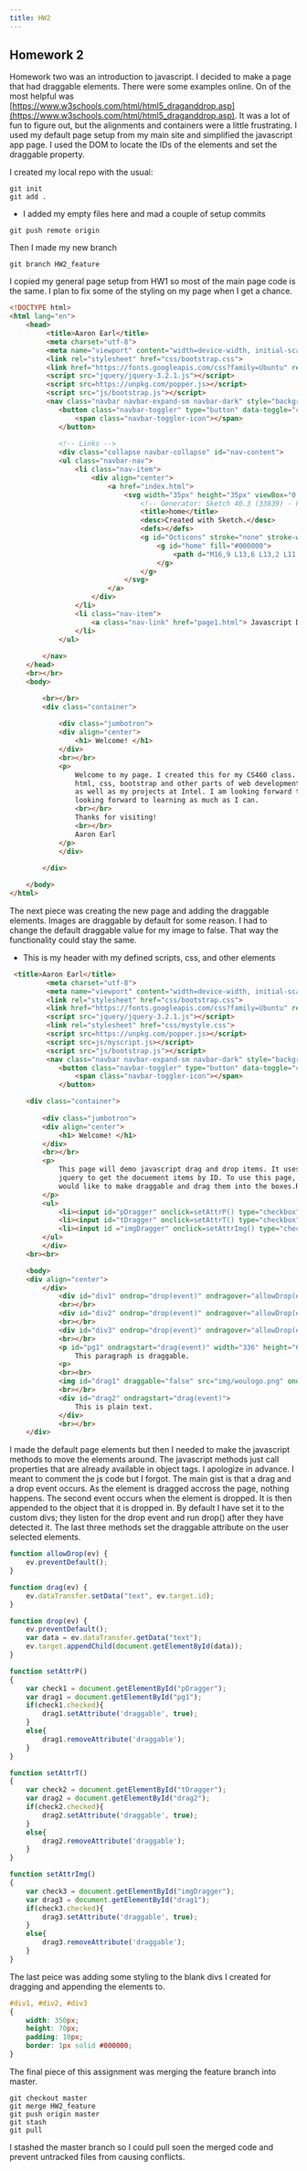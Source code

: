 ```yaml
---
title: HW2
---
```


## Homework 2

Homework two was an introduction to javascript. I decided to make a page that had draggable elements. There were some examples online. On of the most helpful was [https://www.w3schools.com/html/html5_draganddrop.asp](https://www.w3schools.com/html/html5_draganddrop.asp). It was a lot of fun to figure out, but the alignments and containers were a little frustrating. I used my default page setup from my main site and simplified the javascript app page. I used the DOM to locate the IDs of the elements and set the draggable property.

I created my local repo with the usual:

```shell
git init
git add .
```
- I added my empty files here and mad a couple of setup commits
```shell
git push remote origin
```
Then I made my new branch
```shell
git branch HW2_feature
```

I copied my general page setup from HW1 so most of the main page code is the same. I plan to fix some of the styling on my page when I get a chance.

```html
<!DOCTYPE html>
<html lang="en">
	<head>
		 <title>Aaron Earl</title>
		 <meta charset="utf-8">
		 <meta name="viewport" content="width=device-width, initial-scale=1">
		 <link rel="stylesheet" href="css/bootstrap.css">
		 <link href="https://fonts.googleapis.com/css?family=Ubuntu" rel="stylesheet">
		 <script src="jquery/jquery-3.2.1.js"></script>
		 <script src=https://unpkg.com/popper.js></script>
		 <script src="js/bootstrap.js"></script>
		 <nav class="navbar navbar-expand-sm navbar-dark" style="background: #D83F07;">
			<button class="navbar-toggler" type="button" data-toggle="collapse" data-target="#nav-content" aria-controls="nav-content" aria-expanded="false" aria-label="Toggle navigation">
				<span class="navbar-toggler-icon"></span>
			</button>
			
			<!-- Links -->
			<div class="collapse navbar-collapse" id="nav-content">   
			<ul class="navbar-nav">
				<li class="nav-item">
					<div align="center">
						<a href="index.html">
							<svg width="35px" height="35px" viewBox="0 0 16 16" version="1.1" xmlns="http://www.w3.org/2000/svg" xmlns:xlink="http://www.w3.org/1999/xlink">
								<!-- Generator: Sketch 40.3 (33839) - http://www.bohemiancoding.com/sketch -->
								<title>home</title>
								<desc>Created with Sketch.</desc>
								<defs></defs>
								<g id="Octicons" stroke="none" stroke-width="1" fill="none" fill-rule="evenodd">
									<g id="home" fill="#000000">
										<path d="M16,9 L13,6 L13,2 L11,2 L11,4 L8,1 L0,9 L2,9 L3,14 C3,14.55 3.45,15 4,15 L12,15 C12.55,15 13,14.55 13,14 L14,9 L16,9 L16,9 Z M12,14 L9,14 L9,10 L7,10 L7,14 L4,14 L2.81,7.69 L8,2.5 L13.19,7.69 L12,14 L12,14 Z" id="Shape"></path>
									</g>
								</g>
							</svg>
						</a>
					</div>
				</li>
				<li class="nav-item">
					<a class="nav-link" href="page1.html"> Javascript Demo </a>
				</li>
			</ul>
		
		</nav>
	</head>
	<br></br>
	<body>

		<br></br>
		<div class="container">
				
			<div class="jumbotron">
			<div align="center">
				<h1> Welcome! </h1>
			</div>
			<br></br>
			<p>
				Welcome to my page. I created this for my CS460 class. My hope is to learn
				html, css, bootstrap and other parts of web development to further my photography work
				as well as my projects at Intel. I am looking forward to the school year and 
				looking forward to learning as much as I can.
				<br></br>
				Thanks for visiting!
				<br></br>
				Aaron Earl
			</p>
			</div>
				
		</div>

	</body>
</html>
```

The next piece was creating the new page and adding the draggable elements. Images are draggable by default for some reason. I had to change the default draggable value for my image to false. That way the functionality could stay the same.

- This is my header with my defined scripts, css, and other elements

```html
 <title>Aaron Earl</title>
		 <meta charset="utf-8">
		 <meta name="viewport" content="width=device-width, initial-scale=1">
		 <link rel="stylesheet" href="css/bootstrap.css">
		 <link href="https://fonts.googleapis.com/css?family=Ubuntu" rel="stylesheet">
		 <script src="jquery/jquery-3.2.1.js"></script>
		 <link rel="stylesheet" href="css/mystyle.css">
         <script src=https://unpkg.com/popper.js></script>
         <script src=js/myscript.js></script>
		 <script src="js/bootstrap.js"></script>
		 <nav class="navbar navbar-expand-sm navbar-dark" style="background: #D83F07;">
			<button class="navbar-toggler" type="button" data-toggle="collapse" data-target="#nav-content" aria-controls="nav-content" aria-expanded="false" aria-label="Toggle navigation">
				<span class="navbar-toggler-icon"></span>
			</button>
```

```html
    <div class="container">
            
        <div class="jumbotron">
        <div align="center">
            <h1> Welcome! </h1>
        </div>
        <br></br>
        <p>
            This page will demo javascript drag and drop items. It uses the function from 
            jquery to get the docuement items by ID. To use this page, click which items you 
            would like to make draggable and drag them into the boxes.Reload to reset.
        </p>
        <ul>
            <li><input id="pDragger" onclick=setAttrP() type="checkbox">  Set Paragraphs Draggable</li>
            <li><input id="tDragger" onclick=setAttrT() type="checkbox"> Set Text Draggable</li>
            <li><input id ="imgDragger" onclick=setAttrImg() type="checkbox"> Set Image Draggable</li>
        </ul>
        </div>
    <br><br> 

	<body>
    <div align="center">
        </div>
            <div id="div1" ondrop="drop(event)" ondragover="allowDrop(event)"></div>
            <br></br>
            <div id="div2" ondrop="drop(event)" ondragover="allowDrop(event)"></div>
            <br></br>
            <div id="div3" ondrop="drop(event)" ondragover="allowDrop(event)"></div>
            <br></br>
            <p id="pg1" ondragstart="drag(event)" width="336" height="69">
                This paragraph is draggable.
            <p>
            <br><br>
            <img id="drag1" draggable="false" src="img/woulogo.png" ondragstart="drag(event)" width="336" height="69">
            <br></br>
            <div id="drag2" ondragstart="drag(event)">
                This is plain text.
            </div>
            <br></br>
    </div>
```
I made the default page elements but then I needed to make the javascript methods to move the elements around. The javascript methods just call properties that are already available in object tags. I apologize in advance. I meant to comment the js code but I forgot. The main gist is that a drag and a drop event occurs. As the element is dragged accross the page, nothing happens. The second event occurs when the element is dropped. It is then appended to the object that it is dropped in. By default I have set it to the custom divs; they listen for the drop event and run drop() after they have detected it. The last three methods set the draggable attribute on the user selected elements.

```javascript
function allowDrop(ev) {
    ev.preventDefault();
}

function drag(ev) {
    ev.dataTransfer.setData("text", ev.target.id);
}

function drop(ev) {
    ev.preventDefault();
    var data = ev.dataTransfer.getData("text");
    ev.target.appendChild(document.getElementById(data));
}

function setAttrP()
{
    var check1 = document.getElementById("pDragger");
    var drag1 = document.getElementById("pg1");
    if(check1.checked){
        drag1.setAttribute('draggable', true);
    }
    else{
        drag1.removeAttribute('draggable');
    }
}

function setAttrT()
{
    var check2 = document.getElementById("tDragger");
    var drag2 = document.getElementById("drag2");
    if(check2.checked){
        drag2.setAttribute('draggable', true);
    }
    else{
        drag2.removeAttribute('draggable');
    }
}

function setAttrImg()
{
    var check3 = document.getElementById("imgDragger");
    var drag3 = document.getElementById("drag1");
    if(check3.checked){
        drag3.setAttribute('draggable', true);
    }
    else{
        drag3.removeAttribute('draggable');
    }
}
```
The last peice was adding some styling to the blank divs I created for dragging and appending the elements to.

```css
#div1, #div2, #div3 
{
    width: 350px;
    height: 70px;
    padding: 10px;
    border: 1px solid #000000;
}
```
The final piece of this assignment was merging the feature branch into master.

```shell
git checkout master
git merge HW2_feature
git push origin master
git stash
git pull
```

I stashed the master branch so I could pull soen the merged code and prevent untracked files from causing conflicts.